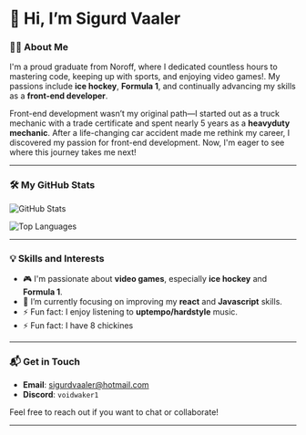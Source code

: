 # 👋 Hi, I’m Sigurd Vaaler

### 👨‍💻 About Me
I'm a proud graduate from Noroff, where I dedicated countless hours to mastering code, keeping up with sports, and enjoying video games!. My passions include **ice hockey**, **Formula 1**, and continually advancing my skills as a **front-end developer**.

Front-end development wasn’t my original path—I started out as a truck mechanic with a trade certificate and spent nearly 5 years as a **heavyduty mechanic**. After a life-changing car accident made me rethink my career, I discovered my passion for front-end development. Now, I'm eager to see where this journey takes me next!

---

### 🛠 My GitHub Stats

![GitHub Stats](https://github-readme-stats.vercel.app/api?username=Voidwaker&show_icons=true&theme=radical)

![Top Languages](https://github-readme-stats.vercel.app/api/top-langs/?username=Voidwaker&layout=compact&theme=radical)

---

### 💡 Skills and Interests
- 🎮 I'm passionate about **video games**, especially **ice hockey** and **Formula 1**.
- 🔭 I’m currently focusing on improving my **react** and **Javascript** skills.
- ⚡ Fun fact: I enjoy listening to **uptempo/hardstyle** music.
- ⚡ Fun fact: I have 8 chickines

---

### 📬 Get in Touch
- **Email**: [sigurdvaaler@hotmail.com](mailto:sigurdvaaler@hotmail.com)
- **Discord**: `voidwaker1`

Feel free to reach out if you want to chat or collaborate!

---

<!---
Voidwaker/Voidwaker is a ✨ special ✨ repository because its `README.md` (this file) appears on your GitHub profile.
You can click the Preview link to take a look at your changes.
--->

